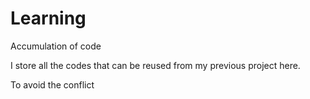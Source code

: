 Learning
========

Accumulation of code

I store all the codes that can be reused from my previous project here.

To avoid the conflict
